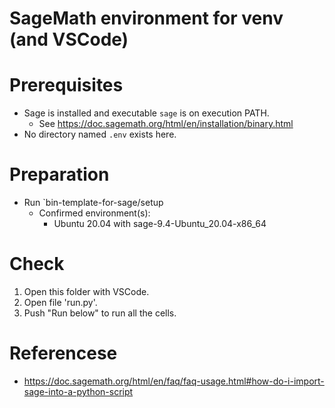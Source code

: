 SageMath environment for venv (and VSCode)
====
# Prerequisites
- Sage is installed and executable `sage` is on execution PATH.
    - See https://doc.sagemath.org/html/en/installation/binary.html
- No directory named `.env` exists here.

# Preparation
- Run `bin-template-for-sage/setup
    - Confirmed environment(s):
        - Ubuntu 20.04 with sage-9.4-Ubuntu_20.04-x86_64

# Check
1. Open this folder with VSCode.
1. Open file 'run.py'.
1. Push "Run below" to run all the cells.

# Referencese
- https://doc.sagemath.org/html/en/faq/faq-usage.html#how-do-i-import-sage-into-a-python-script
